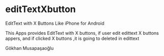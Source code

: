 editTextXbutton
===============

EditText with X Buttons Like iPhone for Android


This Apps provides EditText with X buttons, if user edit edittext X buttons appers, and if clicked X buttons ,it is going to deleted in edittext


Gökhan Musapaşaoğlu
